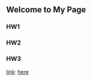 ## Welcome to My Page

### HW1
### HW2
### HW3

[link](https://bu-ie-360.github.io/spring22-ilaydacelenkk/files/IE360_PS1_1-3-22.html):
[here](https://github.com/BU-IE-360/spring22-ersudedeagaoglu/file/ie360HW1.html)
